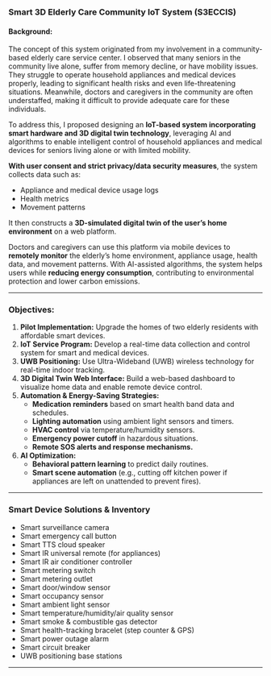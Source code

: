 ### **Smart 3D Elderly Care Community IoT System (S3ECCIS)**  

#### **Background:**  
The concept of this system originated from my involvement in a community-based elderly care service center. I observed that many seniors in the community live alone, suffer from memory decline, or have mobility issues. They struggle to operate household appliances and medical devices properly, leading to significant health risks and even life-threatening situations. Meanwhile, doctors and caregivers in the community are often understaffed, making it difficult to provide adequate care for these individuals.  

To address this, I proposed designing an **IoT-based system incorporating smart hardware and 3D digital twin technology**, leveraging AI and algorithms to enable intelligent control of household appliances and medical devices for seniors living alone or with limited mobility.  

**With user consent and strict privacy/data security measures**, the system collects data such as:  
- Appliance and medical device usage logs  
- Health metrics  
- Movement patterns  

It then constructs a **3D-simulated digital twin of the user’s home environment** on a web platform.  

Doctors and caregivers can use this platform via mobile devices to **remotely monitor** the elderly’s home environment, appliance usage, health data, and movement patterns. With AI-assisted algorithms, the system helps users while **reducing energy consumption**, contributing to environmental protection and lower carbon emissions.  

---  

### **Objectives:**  
1. **Pilot Implementation:** Upgrade the homes of two elderly residents with affordable smart devices.  
2. **IoT Service Program:** Develop a real-time data collection and control system for smart and medical devices.  
3. **UWB Positioning:** Use Ultra-Wideband (UWB) wireless technology for real-time indoor tracking.  
4. **3D Digital Twin Web Interface:** Build a web-based dashboard to visualize home data and enable remote device control.  
5. **Automation & Energy-Saving Strategies:**  
   - **Medication reminders** based on smart health band data and schedules.  
   - **Lighting automation** using ambient light sensors and timers.  
   - **HVAC control** via temperature/humidity sensors.  
   - **Emergency power cutoff** in hazardous situations.  
   - **Remote SOS alerts and response mechanisms.**  
6. **AI Optimization:**  
   - **Behavioral pattern learning** to predict daily routines.  
   - **Smart scene automation** (e.g., cutting off kitchen power if appliances are left on unattended to prevent fires).  

---  

### **Smart Device Solutions & Inventory**  
- Smart surveillance camera  
- Smart emergency call button  
- Smart TTS cloud speaker  
- Smart IR universal remote (for appliances)  
- Smart IR air conditioner controller  
- Smart metering switch  
- Smart metering outlet  
- Smart door/window sensor  
- Smart occupancy sensor  
- Smart ambient light sensor  
- Smart temperature/humidity/air quality sensor  
- Smart smoke & combustible gas detector  
- Smart health-tracking bracelet (step counter & GPS)  
- Smart power outage alarm  
- Smart circuit breaker  
- UWB positioning base stations  

---

